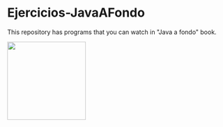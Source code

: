 # Ejercicios-JavaAFondo
This repository has programs that you can watch in "Java a fondo" book.

<p> <img aling="center" widht="200" height="180" src=https://www.alfaomega.com.mx/media/catalog/product/cache/4/image/728x/9df78eab33525d08d6e5fb8d27136e95/1/_/1_5_7.png> <p>
